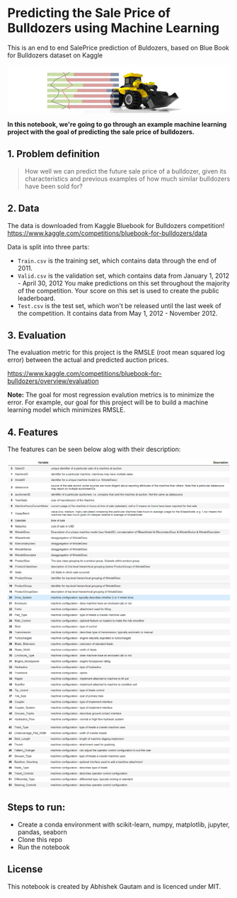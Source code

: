 # Predicting the Sale Price of Bulldozers using Machine Learning
This is an end to end SalePrice prediction of Buldozers, based on Blue Book for Bulldozers dataset on Kaggle

<img src = "bulldozer-new.jpg">

**In this notebook, we're going to go through an example machine learning project with the goal of predicting the sale price of bulldozers.**

## 1. Problem definition

> How well we can predict the future sale price of a bulldozer, given its characteristics and previous examples of how much similar bulldozers have been sold for?

## 2. Data

The data is downloaded from  Kaggle Bluebook for Bulldozers competition!
https://www.kaggle.com/competitions/bluebook-for-bulldozers/data

Data is split into three parts:

* `Train.csv` is the training set, which contains data through the end of 2011.
* `Valid.csv` is the validation set, which contains data from January 1, 2012 - April 30, 2012 You make predictions on this set throughout the majority of the competition. Your score on this set is used to create the public leaderboard.
* `Test.csv` is the test set, which won't be released until the last week of the competition. It contains data from May 1, 2012 - November 2012.

## 3. Evaluation

The evaluation metric for this project is the RMSLE (root mean squared log error) between the actual and predicted auction prices.

https://www.kaggle.com/competitions/bluebook-for-bulldozers/overview/evaluation

**Note:** The goal for most regression evalution metrics is to minimize the error. For example, our goal for this project will be to build a machine learning model which minimizes RMSLE.

## 4. Features

The features can be seen below alog with their description:

<img src="feat-img1.png">
<img src="feat-img2.png">
<img src="feat-img3.png">


## Steps to run:
* Create a conda environment with scikit-learn, numpy, matplotlib, jupyter, pandas, seaborn
* Clone this repo
* Run the notebook

## License
This notebook is created by Abhishek Gautam and is licenced under MIT.

